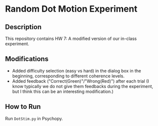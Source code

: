 # Random Dot Motion Experiment

## Description
This repository contains HW 7: A modified version of our in-class experiment.

## Modifications
- Added difficulty selection (easy vs hard) in the dialog box in the beginning, corresponding to different coherence levels.
- Added feedback ("Correct(Green)"/"Wrong(Red)") after each trial (I know typically we do not give them feedbacks during the experiment, but I think this can be an interesting modification.)

## How to Run
Run `DotStim.py` in Psychopy.
